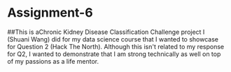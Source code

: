 # Assignment-6
##This is aChronic Kidney Disease Classification Challenge project I (Shuani Wang) did for my data science course that I wanted to showcase for Question 2 (Hack The North). Although this isn't related to my response for Q2, I wanted to demonstrate that I am strong technically as well on top of my passions as a life mentor. 
